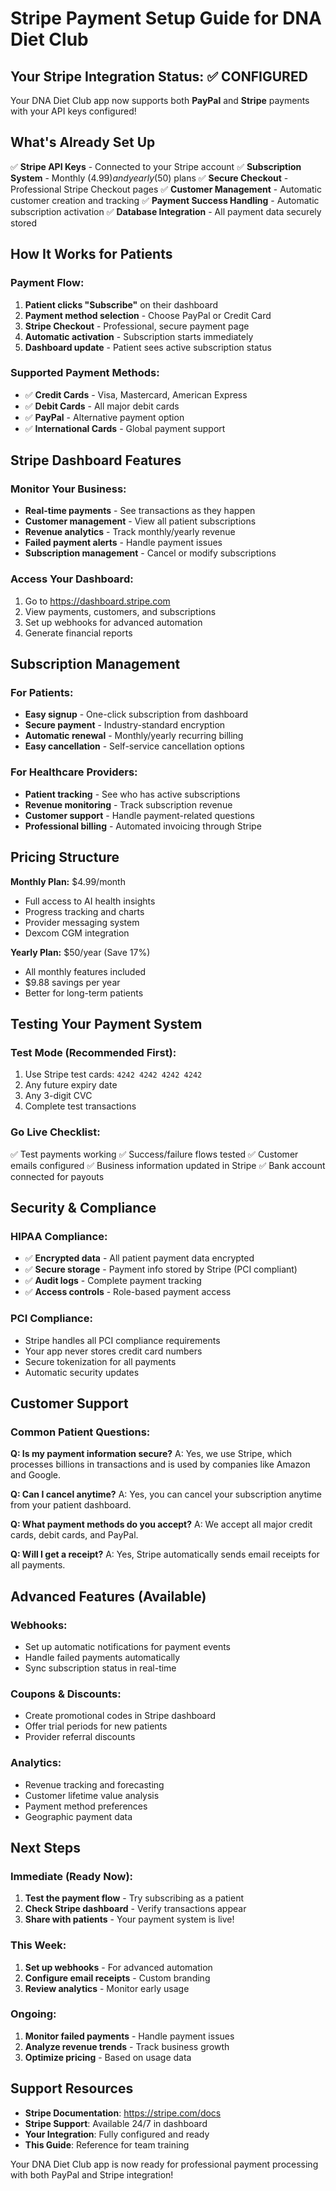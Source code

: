 # Stripe Payment Setup Guide for DNA Diet Club

## Your Stripe Integration Status: ✅ CONFIGURED

Your DNA Diet Club app now supports both **PayPal** and **Stripe** payments with your API keys configured!

## What's Already Set Up

✅ **Stripe API Keys** - Connected to your Stripe account
✅ **Subscription System** - Monthly ($4.99) and yearly ($50) plans
✅ **Secure Checkout** - Professional Stripe Checkout pages
✅ **Customer Management** - Automatic customer creation and tracking
✅ **Payment Success Handling** - Automatic subscription activation
✅ **Database Integration** - All payment data securely stored

## How It Works for Patients

### Payment Flow:
1. **Patient clicks "Subscribe"** on their dashboard
2. **Payment method selection** - Choose PayPal or Credit Card
3. **Stripe Checkout** - Professional, secure payment page
4. **Automatic activation** - Subscription starts immediately
5. **Dashboard update** - Patient sees active subscription status

### Supported Payment Methods:
- ✅ **Credit Cards** - Visa, Mastercard, American Express
- ✅ **Debit Cards** - All major debit cards
- ✅ **PayPal** - Alternative payment option
- ✅ **International Cards** - Global payment support

## Stripe Dashboard Features

### Monitor Your Business:
- **Real-time payments** - See transactions as they happen
- **Customer management** - View all patient subscriptions
- **Revenue analytics** - Track monthly/yearly revenue
- **Failed payment alerts** - Handle payment issues
- **Subscription management** - Cancel or modify subscriptions

### Access Your Dashboard:
1. Go to https://dashboard.stripe.com
2. View payments, customers, and subscriptions
3. Set up webhooks for advanced automation
4. Generate financial reports

## Subscription Management

### For Patients:
- **Easy signup** - One-click subscription from dashboard
- **Secure payment** - Industry-standard encryption
- **Automatic renewal** - Monthly/yearly recurring billing
- **Easy cancellation** - Self-service cancellation options

### For Healthcare Providers:
- **Patient tracking** - See who has active subscriptions
- **Revenue monitoring** - Track subscription revenue
- **Customer support** - Handle payment-related questions
- **Professional billing** - Automated invoicing through Stripe

## Pricing Structure

**Monthly Plan:** $4.99/month
- Full access to AI health insights
- Progress tracking and charts
- Provider messaging system
- Dexcom CGM integration

**Yearly Plan:** $50/year (Save 17%)
- All monthly features included
- $9.88 savings per year
- Better for long-term patients

## Testing Your Payment System

### Test Mode (Recommended First):
1. Use Stripe test cards: `4242 4242 4242 4242`
2. Any future expiry date
3. Any 3-digit CVC
4. Complete test transactions

### Go Live Checklist:
✅ Test payments working
✅ Success/failure flows tested
✅ Customer emails configured
✅ Business information updated in Stripe
✅ Bank account connected for payouts

## Security & Compliance

### HIPAA Compliance:
- ✅ **Encrypted data** - All patient payment data encrypted
- ✅ **Secure storage** - Payment info stored by Stripe (PCI compliant)
- ✅ **Audit logs** - Complete payment tracking
- ✅ **Access controls** - Role-based payment access

### PCI Compliance:
- Stripe handles all PCI compliance requirements
- Your app never stores credit card numbers
- Secure tokenization for all payments
- Automatic security updates

## Customer Support

### Common Patient Questions:

**Q: Is my payment information secure?**
A: Yes, we use Stripe, which processes billions in transactions and is used by companies like Amazon and Google.

**Q: Can I cancel anytime?**
A: Yes, you can cancel your subscription anytime from your patient dashboard.

**Q: What payment methods do you accept?**
A: We accept all major credit cards, debit cards, and PayPal.

**Q: Will I get a receipt?**
A: Yes, Stripe automatically sends email receipts for all payments.

## Advanced Features (Available)

### Webhooks:
- Set up automatic notifications for payment events
- Handle failed payments automatically
- Sync subscription status in real-time

### Coupons & Discounts:
- Create promotional codes in Stripe dashboard
- Offer trial periods for new patients
- Provider referral discounts

### Analytics:
- Revenue tracking and forecasting
- Customer lifetime value analysis
- Payment method preferences
- Geographic payment data

## Next Steps

### Immediate (Ready Now):
1. **Test the payment flow** - Try subscribing as a patient
2. **Check Stripe dashboard** - Verify transactions appear
3. **Share with patients** - Your payment system is live!

### This Week:
1. **Set up webhooks** - For advanced automation
2. **Configure email receipts** - Custom branding
3. **Review analytics** - Monitor early usage

### Ongoing:
1. **Monitor failed payments** - Handle payment issues
2. **Analyze revenue trends** - Track business growth
3. **Optimize pricing** - Based on usage data

## Support Resources

- **Stripe Documentation**: https://stripe.com/docs
- **Stripe Support**: Available 24/7 in dashboard
- **Your Integration**: Fully configured and ready
- **This Guide**: Reference for team training

Your DNA Diet Club app is now ready for professional payment processing with both PayPal and Stripe integration!